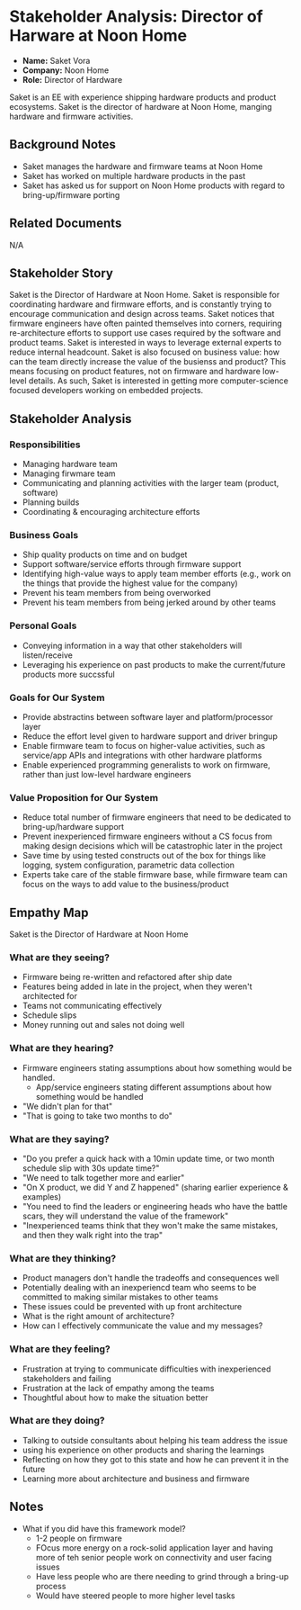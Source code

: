 # Stakeholder Analysis: Director of Harware at Noon Home

* **Name:** Saket Vora
* **Company:** Noon Home
* **Role:** Director of Hardware

Saket is an EE with experience shipping hardware products and product ecosystems. Saket is the director of hardware at Noon Home, manging hardware and firmware activities.

## Background Notes

* Saket manages the hardware and firmware teams at Noon Home
* Saket has worked on multiple hardware products in the past
* Saket has asked us for support on Noon Home products with regard to bring-up/firmware porting

## Related Documents

N/A

## Stakeholder Story

Saket is the Director of Hardware at Noon Home. Saket is responsible for coordinating hardware and firmware efforts, and is constantly trying to encourage communication and design across teams. Saket notices that firmware engineers have often painted themselves into corners, requiring re-architecture efforts to support use cases required by the software and product teams. Saket is interested in ways to leverage external experts to reduce internal headcount. Saket is also focused on business value: how can the team directly increase the value of the busienss and product? This means focusing on product features, not on firmware and hardware low-level details. As such, Saket is interested in getting more computer-science focused developers working on embedded projects.

## Stakeholder Analysis

### Responsibilities

* Managing hardware team
* Managing firwmare team
* Communicating and planning activities with the larger team (product, software)
* Planning builds
* Coordinating & encouraging architecture efforts

### Business Goals

* Ship quality products on time and on budget
* Support software/service efforts through firmware support
* Identifying high-value ways to apply team member efforts (e.g., work on the things that provide the highest value for the company)
* Prevent his team members from being overworked
* Prevent his team members from being jerked around by other teams

### Personal Goals

* Conveying information in a way that other stakeholders will listen/receive
* Leveraging his experience on past products to make the current/future products more succssful

### Goals for Our System

* Provide abstractins between software layer and platform/processor layer
* Reduce the effort level given to hardware support and driver bringup
* Enable firmware team to focus on higher-value activities, such as service/app APIs and integrations with other hardware platforms
* Enable experienced programming generalists to work on firmware, rather than just low-level hardware engineers

### Value Proposition for Our System

* Reduce total number of firmware engineers that need to be dedicated to bring-up/hardware support
* Prevent inexperienced firmware engineers without a CS focus from making design decisions which will be catastrophic later in the project
* Save time by using tested constructs out of the box for things like logging, system configuration, parametric data collection
* Experts take care of the stable firmware base, while firmware team can focus on the ways to add value to the business/product

## Empathy Map

Saket is the Director of Hardware at Noon Home

### What are they seeing?

* Firmware being re-written and refactored after ship date
* Features being added in late in the project, when they weren't architected for
* Teams not communicating effectively
* Schedule slips
* Money running out and sales not doing well

### What are they hearing?

* Firmware engineers stating assumptions about how something would be handled.
	* App/service engineers stating different assumptions about how something would be handled
* "We didn't plan for that"
* "That is going to take two months to do"

### What are they saying?

* "Do you prefer a quick hack with a 10min update time, or two month schedule slip with 30s update time?"
* "We need to talk together more and earlier"
* "On X product, we did Y and Z happened" (sharing earlier experience & examples)
* "You need to find the leaders or engineering heads who have the battle scars, they will understand the value of the framework"
* "Inexperienced teams think that they won't make the same mistakes, and then they walk right into the trap"

### What are they thinking?

* Product managers don't handle the tradeoffs and consequences well
* Potentially dealing with an inexperiencd team who seems to be committed to making similar mistakes to other teams
* These issues could be prevented with up front architecture
* What is the right amount of architecture?
* How can I effectively communicate the value and my messages?

### What are they feeling?

* Frustration at trying to communicate difficulties with inexperienced stakeholders and failing
* Frustration at the lack of empathy among the teams
* Thoughtful about how to make the situation better

### What are they doing?

* Talking to outside consultants about helping his team address the issue
* using his experience on other products and sharing the learnings
* Reflecting on how they got to this state and how he can prevent it in the future
* Learning more about architecture and business and firmware

## Notes

* What if you did have this framework model?
    * 1-2 people on firmware
    * FOcus more energy on a rock-solid application layer and having more of teh senior people work on connectivity and user facing issues
    * Have less people who are there needing to grind through a bring-up process
    * Would have steered people to more higher level tasks
